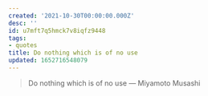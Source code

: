 ```yaml
---
created: '2021-10-30T00:00:00.000Z'
desc: ''
id: u7mft7q5hmck7v8iqfz9448
tags:
- quotes
title: Do nothing which is of no use
updated: 1652716548079
---
```

   
> Do nothing which is of no use — Miyamoto Musashi
